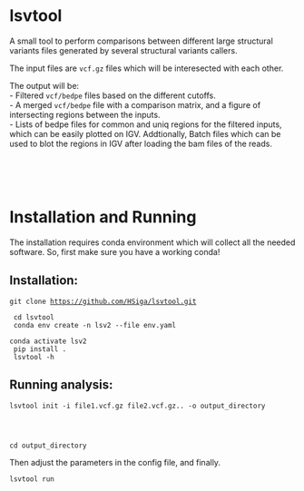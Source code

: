 # lsvtool
A small tool to perform comparisons between different large structural variants files generated by several structural variants callers.

The input files are <code>vcf.gz</code> files which will be interesected with each other.

The output will be: <br/>
    - Filtered <code>vcf/bedpe</code> files based on the different cutoffs. <br/>
    - A merged <code>vcf/bedpe</code> file with a comparison matrix, and a figure of intersecting regions between the inputs. <br/>
    - Lists of bedpe files for common and uniq regions for the filtered inputs, which can be easily plotted on IGV.
    Addtionally, Batch files which can be used to blot the regions in IGV after loading the bam files of the reads.

<br/><br/><br/>

# Installation and Running
The installation requires conda environment which will collect all the needed software. So, first make sure you have a working conda!
## Installation:
<code>git clone https://github.com/HSiga/lsvtool.git <br/> 
cd lsvtool  <br/>
conda env create -n lsv2 --file env.yaml  <br/>
conda activate lsv2  <br/>
pip install .  <br/>
lsvtool -h</code>

## Running analysis:
<code>lsvtool init -i file1.vcf.gz file2.vcf.gz.. -o output_directory  <br/>

cd output_directory </code>

Then adjust the parameters in the config file, and finally.

<code>lsvtool run</code>

